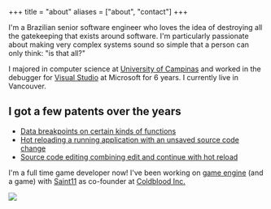 +++
title = "about"
aliases = ["about", "contact"]
+++

I'm a Brazilian senior software engineer who loves the idea of destroying all the gatekeeping that exists around software. I'm particularly passionate about making very complex systems sound so simple that a person can only think: "is that all?"

I majored in computer science at [University of Campinas](https://ic.unicamp.br/en/) and worked in the debugger for [Visual Studio](https://visualstudio.microsoft.com/) at Microsoft for 6 years. I currently live in Vancouver.

## I got a few patents over the years
* [Data breakpoints on certain kinds of functions](https://patents.justia.com/patent/11392482)
* [Hot reloading a running application with an unsaved source code change](https://patents.justia.com/patent/11573787)
* [Source code editing combining edit and continue with hot reload](https://patents.justia.com/patent/20230080221)

I'm a full time game developer now! I've been working on [game engine](https://github.com/isadorasophia/murder) (and a game) with [Saint11](http://saint11.org/) as co-founder at [Coldblood Inc.](https://coldbloodinc.studio/)

![](/images/html/heart.png)